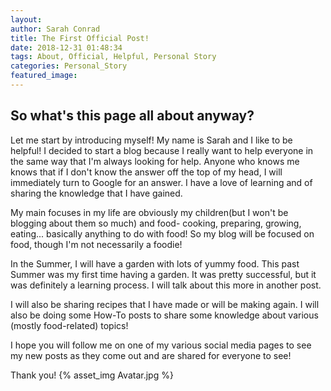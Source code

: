 ```yaml
---
layout:
author: Sarah Conrad
title: The First Official Post!
date: 2018-12-31 01:48:34
tags: About, Official, Helpful, Personal Story
categories: Personal_Story
featured_image: 
---
```

<h2>So what's this page all about anyway?</h2>
Let me start by introducing myself! My name is Sarah and I like to be helpful! I decided to start a blog because I really want to help everyone in the same way that I'm always looking for help. Anyone who knows me knows that if I don't know the answer off the top of my head, I will immediately turn to Google for an answer. I have a love of learning and of sharing the knowledge that I have gained.
<p>My main focuses in my life are obviously my children(but I won't be blogging about them so much) and food- cooking, preparing, growing, eating... basically anything to do with food! So my blog will be focused on food, though I'm not necessarily a foodie!
<p>In the Summer, I will have a garden with lots of yummy food. This past Summer was my first time having a garden. It was pretty successful, but it was definitely a learning process. I will talk about this more in another post.
<p>I will also be sharing recipes that I have made or will be making again. I will also be doing some How-To posts to share some knowledge about various (mostly food-related) topics!
<p>I hope you will follow me on one of my various social media pages to see my new posts as they come out and are shared for everyone to see!

Thank you!
{% asset_img Avatar.jpg %}
